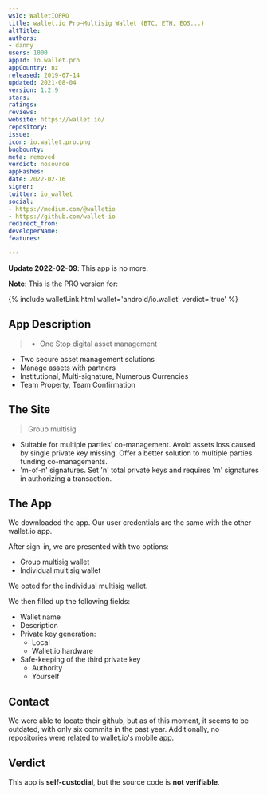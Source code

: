 ```yaml
---
wsId: WalletIOPRO
title: wallet.io Pro—Multisig Wallet (BTC, ETH, EOS...)
altTitle: 
authors:
- danny
users: 1000
appId: io.wallet.pro
appCountry: nz
released: 2019-07-14
updated: 2021-08-04
version: 1.2.9
stars: 
ratings: 
reviews: 
website: https://wallet.io/
repository: 
issue: 
icon: io.wallet.pro.png
bugbounty: 
meta: removed
verdict: nosource
appHashes: 
date: 2022-02-16
signer: 
twitter: io_wallet
social:
- https://medium.com/@walletio
- https://github.com/wallet-io
redirect_from: 
developerName: 
features: 

---
```


**Update 2022-02-09**: This app is no more.

**Note**: This is the PRO version for:

{% include walletLink.html wallet='android/io.wallet' verdict='true' %}

## App Description

> - One Stop digital asset management
- Two secure asset management solutions
- Manage assets with partners
- Institutional, Multi-signature, Numerous Currencies
- Team Property, Team Confirmation 

## The Site

> Group multisig
- Suitable for multiple parties’ co-management. Avoid assets loss caused by single private key missing. Offer a better solution to multiple parties funding co-managements.
- 'm-of-n' signatures. Set 'n' total private keys and requires 'm' signatures in authorizing a transaction.

## The App

We downloaded the app. Our user credentials are the same with the other wallet.io app. 

After sign-in, we are presented with two options: 

- Group multisig wallet
- Individual multisig wallet

We opted for the individual multisig wallet. 

We then filled up the following fields:

- Wallet name
- Description 
- Private key generation: 
  - Local
  - Wallet.io hardware
- Safe-keeping of the third private key
  - Authority
  - Yourself 

## Contact

We were able to locate their github, but as of this moment, it seems to be outdated, with only six commits in the past year. Additionally, no repositories were related to wallet.io's mobile app.

## Verdict

This app is **self-custodial**, but the source code is **not verifiable**.
